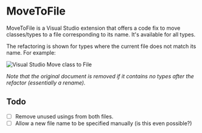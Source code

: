 # MoveToFile
MoveToFile is a Visual Studio extension that offers a code fix to move classes/types to a file corresponding to its name. It's available for all types.

The refactoring is shown for types where the current file does not match its name. For example:

![Visual Studio Move class to File](http://i.imgur.com/jwR9We6.png)

*Note that the original document is removed if it contains no types after the refactor (essentially a rename).*

## Todo

- [ ] Remove unused usings from both files.
- [ ] Allow a new file name to be specified manually (is this even possible?)
